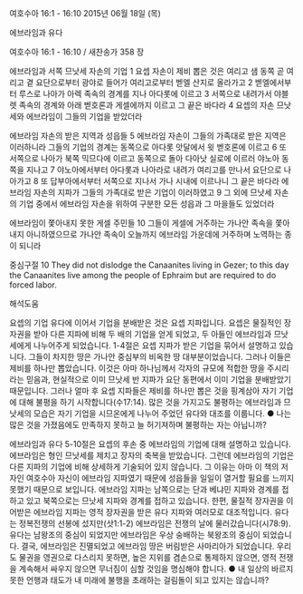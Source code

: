 여호수아 16:1 - 16:10 
2015년 06월 18일 (목)

에브라임과 유다



여호수아 16:1 - 16:10 / 새찬송가 358 장


에브라임과 서쪽 므낫세 자손의 기업
1 요셉 자손이 제비 뽑은 것은 여리고 샘 동쪽 곧 여리고 곁 요단으로부터 광야로 들어가 여리고로부터 벧엘 산지로 올라가고 2 벧엘에서부터 루스로 나아가 아렉 족속의 경계를 지나 아다롯에 이르고 3 서쪽으로 내려가서 야블렛 족속의 경계와 아래 벧호론과 게셀에까지 이르고 그 끝은 바다라 4 요셉의 자손 므낫세와 에브라임이 그들의 기업을 받았더라 


에브라임 자손의 받은 지역과 성읍들
5 에브라임 자손이 그들의 가족대로 받은 지역은 이러하니라 그들의 기업의 경계는 동쪽으로 아다롯 앗달에서 윗 벧호론에 이르고 6 또 서쪽으로 나아가 북쪽 믹므다에 이르고 동쪽으로 돌아 다아낫 실로에 이르러 야노아 동쪽을 지나고 7 야노아에서부터 아다롯과 나아라로 내려가 여리고를 만나서 요단으로 나아가고 8 또 답부아에서부터 서쪽으로 지나서 가나 시내에 이르나니 그 끝은 바다라 에브라임 자손의 지파가 그들의 가족대로 받은 기업이 이러하였고 
9 그 외에 므낫세 자손의 기업 중에서 에브라임 자손을 위하여 구분한 모든 성읍과 그 마을들도 있었더라 

에브라임이 쫓아내지 못한 게셀 주민들
10 그들이 게셀에 거주하는 가나안 족속을 쫓아내지 아니하였으므로 가나안 족속이 오늘까지 에브라임 가운데에 거주하며 노역하는 종이 되니라 

중심구절 10 They did not dislodge the Canaanites living in Gezer; to this day the Canaanites live among the people of Ephraim but are required to do forced labor.

해석도움





요셉의 기업
유다에 이어서 기업을 분배받은 것은 요셉 지파입니다. 요셉은 물질적인 장자권을 받아 다른 지파에 비해 두 배의 기업을 얻게 되었고, 두 아들인 에브라임과 므낫세에게 나누어주게 되었습니다. 1-4절은 요셉 지파가 받은 기업을 묶어서 설명하고 있습니다. 그들이 차지한 땅은 가나안 중심부의 비옥한 땅 대부분이었습니다. 그러나 이들은 제비를 하나만 뽑았습니다. 이것은 아마 하나님께서 각자의 규모에 적합한 땅을 주시리라는 믿음과, 현실적으로 이미 므낫세 반 지파가 요단 동편에서 이미 기업을 분배받았기 때문입니다. 그러나 얼마 후 요셉 지파들은 제비를 하나만 뽑은 것을 핑계삼아 자기 기업에 대해 불평을 하기 시작합니다(수17:14). 많은 것을 가지고도 불평하는 에브라임과 므낫세의 모습은 자기 기업을 시므온에게 나누어 주었던 유다와 대조를 이룹니다.
●  나는 많은 것을 가졌음에도 만족하지 못하고 늘 허기져하며 불평하는 자는 아닙니까? 


에브라임과 유다
5-10절은 요셉의 후손 중 에브라임의 기업에 대해 설명하고 있습니다. 에브라임은 형인 므낫세를 제치고 장자의 축복을 받았습니다. 그런데 에브라임의 기업은 다른 지파의 기업에 비해 상세하게 기술되어 있지 않습니다. 그 이유는 아마 이 책의 저자인 여호수아 자신이 에브라임 지파였기 때문에 성읍들을 일일이 열거할 필요를 느끼지 못했기 때문으로 보입니다. 에브라임 지파는 남쪽으로는 단과 베냐민 지파와 경계를 접하고 있고 북쪽으로는 므낫세 지파와 경계를 접하고 있습니다. 한편, 물질적 장자권을 이어받은 에브라임 지파는 영적 장자권을 받은 유다 지파와 여러모로 대조적입니다. 유다는 정복전쟁의 선봉에 섰지만(삿1:1-2) 에브라임은 전쟁의 날에 물러갔습니다(시78:9). 유다는 남왕조의 중심이 되었지만 에브라임은 우상 숭배하는 북왕조의 중심이 되었습니다. 결국, 에브라임은 진멸되었고 에브라임 땅은 버림받은 사마리아가 되었습니다. 우리도 물권을 영권으로 다스리지 못하면, 높은 지위를 겸손으로 통제하지 않으면, 영적 전쟁을 계속해서 싸우지 않으면 무너짐이 심할 것임을 명심해야 합니다. 
●  내 일상의 바르지 못한 언행과 태도가 내 미래에 불행을 초래하는 걸림돌이 되고 있지는 않습니까?